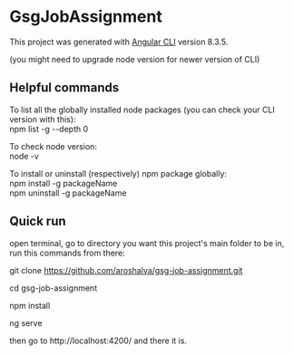 # GsgJobAssignment

This project was generated with [Angular CLI](https://github.com/angular/angular-cli) version 8.3.5.

(you might need to upgrade node version for newer version of CLI)

## Helpful commands

To list all the globally installed node packages (you can check your CLI version with this):
<br/>npm list -g --depth 0

To check node version:
<br/>node -v

To install or uninstall (respectively) npm package globally:
<br/>npm install -g packageName
<br/>npm uninstall -g packageName

## Quick run

open terminal, go to directory you want this project's main folder to be in, run this commands from there:

git clone https://github.com/aroshalva/gsg-job-assignment.git

cd gsg-job-assignment

npm install

ng serve

then go to http://localhost:4200/ and there it is.